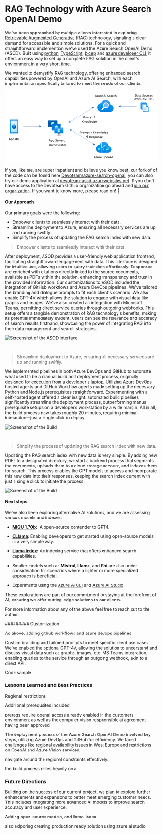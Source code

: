 # RAG Technology with Azure Search OpenAI Demo

We've been approached by multiple clients interested in exploring [Retrievable Augmented Generative](https://learn.microsoft.com/en-us/azure/search/retrieval-augmented-generation-overview) (RAG) technology, signaling a clear demand for accessible and simple solutions. For a quick and straightforward implemention we've used the [Azure Search OpenAI Demo](https://github.com/Azure-Samples/azure-search-openai-demo) (ASOD). Built using [python](https://www.python.org/), [TypeScript](https://www.typescriptlang.org/), [bicep](https://github.com/Azure/bicep) and [azure developer CLI](https://github.com/Azure/azure-dev); it offers an easy way to set up a complete RAG solution in the client's environment in a very short time. 

We wanted to demystify RAG technology, offering enhanced search capabilities powered by OpenAI and Azure AI Search, with each implementation specifically tailored to meet the needs of our clients. 

![Diagram](https://raw.githubusercontent.com/Azure-Samples/azure-search-openai-demo/main/docs/images/appcomponents.png)

If you, like me, are super impatient and believe you know best, our fork of of the code can be found here [Devoteam/azure-search-openai](https://github.com/Devoteam/azure-search-openai), you can also try our demo application at [devoteam-asod.azurewebsites.net](https://devoteam-asod.azurewebsites.net/). If you don't have access to the Devoteam Github organization go ahead and [join our organization](https://github.com/Devoteam?view_as=public#joining-this-github-organization). If you want to know more, please read on! 🙂


#### Our Approach

Our primary goals were the following:
- Empower clients to seamlessly interact with their data.
- Streamline deployment to Azure, ensuring all necessary services are up and running swiftly.
- Simplify the process of updating the RAG search index with new data.

> Empower clients to seamlessly interact with their data.

After deployment, ASOD provides a user-friendly web application frontend, facilitating straightforward engagement with data. This interface is designed for intuitive use, allowing users to query their data effortlessly. Responses are enriched with citations directly linked to the source documents, available as PDFs within the solution, enhancing transparency and trust in the provided information. Our customizations to ASOD included the integration of GitHub workflows and Azure DevOps pipelines. We've tailored the branding and dialogue prompts to fit each client's scenario. We also enable GPT-4V which allows the solution to engage with visual data like graphs and images. We've also created an integration with Microsoft Teams, permitting direct service queries through outgoing webhooks. This setup offers a tangible demonstration of RAG technology's benefits, making its potential immediately evident. Users can see the relevance and accuracy of search results firsthand, showcasing the power of integrating RAG into their data management and search strategies.

![Screenshot of the ASOD interface](https://files.catbox.moe/kfzdvh.png)

</br>

> Streamline deployment to Azure, ensuring all necessary services are up and running swiftly.

We implemented pipelines in both Azure DevOps and GitHub to automate what used to be a manual build and deployment process, originally designed for execution from a developer's laptop. Utilizing Azure DevOps hosted agents and GitHub Workflow agents made setting up the necessary Python and Node.js prerequisites straightforward. Experimenting with a self-hosted agent offered a clear insight: automated build pipelines significantly streamline the deployment process, outperforming manual prerequisite setups on a developer’s workstation by a wide margin. All in all, the build process now takes roughly 20 minutes, requiring minimal interaction—just a single click to deploy.

![Screenshot of the Build](https://files.catbox.moe/4vzco5.png)

</br>

> Simplify the process of updating the RAG search index with new data.

Updating the RAG search index with new data is very simple. By adding new PDFs to a designated directory, we start a backend process that segments the documents, uploads them to a cloud storage account, and indexes them for search. This process enables the GPT models to access and incorporate this new data into their responses, keeping the search index current with just a single click to initiate the process.

![Screenshot of the Build](https://files.catbox.moe/snew1v.png)

#### Next steps

We've also been exploring alternative AI solutions, and we are assessing various models and indexes:

- **[MIQU 1.70b](https://medium.com/@AIWorldBlog/revolutionizing-ai-miqu-1-70b-breaks-new-ground-92e92f38f6ae):**  A open-source contender to GPT4.

- **[OLlama](https://ollama.com/):** Enabling developers to get started using open-source models in a very simple way.

- **[Llama Index](https://www.llamaindex.ai/):** An indexing service that offers enhanced search capabilities.

- Smaller models such as **Mistral**, **Llama**, and **Phi** are also under consideration for scenarios where a lighter or more specialized approach is beneficial.

- Experiments using the [Azure AI CLI](https://learn.microsoft.com/en-us/azure/ai-studio/how-to/cli-install?tabs=windows%2Cterminal) and [Azure AI Studio](https://ai.azure.com/).

These explorations are part of our commitment to staying at the forefront of AI, ensuring we offer cutting-edge solutions to our clients.

For more information about any of the above feel free to reach out to the author.






#########
Customization 

As above, adding github workflows and azure devops pipelines

Custom branding and tailored prompts to meet specific client use cases.
We've enabled the optional GPT-4V, allowing the solution to understand and discuss visual data such as graphs, images, etc.
MS Teams integration, enabling queries to the service through an outgoing webhook, akin to a direct API.

Code sample



### Lessons Learned and Best Practices

Regional restrictions


Additional prerequsites included 

prereqs require openai access already enabled in the customers environment as well as the computer vision respnonsible ai agreement having been approved

The deployment process of the Azure Search OpenAI Demo involved key steps, utilizing Azure DevOps and GitHub for efficiency. We faced challenges like regional availability issues in West Europe and restrictions on OpenAI and Azure Vision services.

navigate around the regional constraints effectively.

the build process relies heavily on a

### Future Directions

Building on the success of our current project, we plan to explore further enhancements and expansions to better meet emerging customer needs. This includes integrating more advanced AI models to improve search accuracy and user experience. 

Adding open-source models, and llama-index.

also exlporing creating production ready solution using azure ai studio

